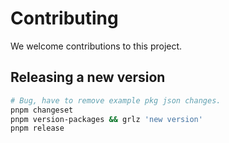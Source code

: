 # Contributing

We welcome contributions to this project.

## Releasing a new version

```bash
# Bug, have to remove example pkg json changes.
pnpm changeset
pnpm version-packages && grlz 'new version'
pnpm release
```
